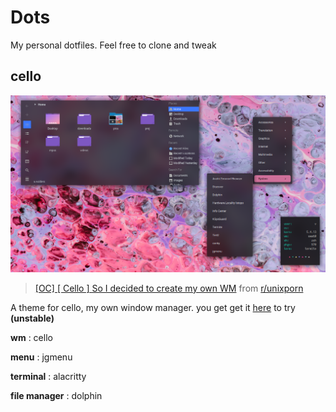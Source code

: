 # Dots
My personal dotfiles. Feel free to clone and tweak

cello
---
![cello](./images/cello.png)
<blockquote class="reddit-card" data-card-created="1586137820"><a href="https://www.reddit.com/r/unixporn/comments/er4pw5/oc_cello_so_i_decided_to_create_my_own_wm/">[OC] [ Cello ] So I decided to create my own WM</a> from <a href="http://www.reddit.com/r/unixporn">r/unixporn</a></blockquote>


A theme for cello, my own window manager. you get get it [here](https://github.com/vnteles/cellowm) to try **(unstable)**

**wm** : cello

**menu** : jgmenu

**terminal** : alacritty

**file manager** : dolphin

